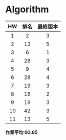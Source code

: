 # Algorithm

| HW | 排名 | 最終版本 |
| :---: | :---: | :---: |
| 1 | 2 | 3 |
| 2 | 13 | 5 |
| 3 | 6 | 1 |
| 4 | 28 | 3 |
| 5 | 9 | 4 |
| 6 | 28 | 4 |
| 7 | 19 | 3 |
| 8 | 16 | 2 |
| 9 | 19 | 3 |
| 10 | 42 | 3 |
| 11 | 13 | 5 |  

**作業平均:93.85**
